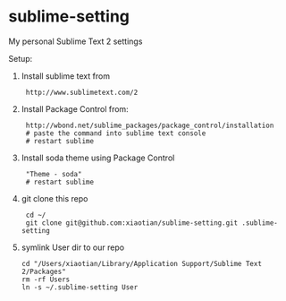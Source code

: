sublime-setting
===============

My personal Sublime Text 2 settings

Setup:

1. Install sublime text from 

        http://www.sublimetext.com/2

1. Install Package Control from:
        
        http://wbond.net/sublime_packages/package_control/installation
        # paste the command into sublime text console
        # restart sublime

1. Install soda theme using Package Control

        "Theme - soda"
        # restart sublime

1. git clone this repo
        
        cd ~/
        git clone git@github.com:xiaotian/sublime-setting.git .sublime-setting

1.  symlink User dir to our repo

        cd "/Users/xiaotian/Library/Application Support/Sublime Text 2/Packages"
        rm -rf Users  
        ln -s ~/.sublime-setting User
  
